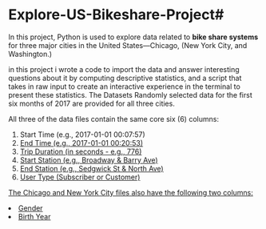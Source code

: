 # Explore-US-Bikeshare-Project#
In this project, Python is used to explore data related to **bike share systems** for three major cities in the United States—Chicago, (New York City, and Washington.) 

in this project i wrote a code to import the data and answer interesting questions about it by computing descriptive statistics, and a script that takes in raw input to create an interactive experience in the terminal to present these statistics.
The Datasets Randomly selected data for the first six months of 2017 are provided for all three cities.

<p>All three of the data files contain the same core six (6) columns:</p>
<ol>
 <li>Start Time (e.g., 2017-01-01 00:07:57)<u>
<li>End Time (e.g., 2017-01-01 00:20:53)
<li>Trip Duration (in seconds - e.g., 776)
<li>Start Station (e.g., Broadway & Barry Ave)
<li>End Station (e.g., Sedgwick St & North Ave)
<li>User Type (Subscriber or Customer)</ol>

<p>The Chicago and New York City files also have the following two columns:</p>
<li>Gender
<li>Birth Year
